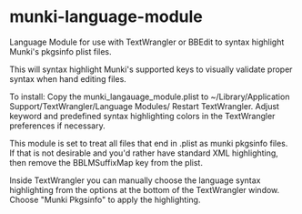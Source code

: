 munki-language-module
=====================

Language Module for use with TextWrangler or BBEdit to syntax highlight Munki's pkgsinfo plist files.

This will syntax highlight Munki's supported keys to visually validate proper syntax when hand editing files.

To install:
    Copy the munki_langauage_module.plist to ~/Library/Application Support/TextWrangler/Language Modules/ 
    Restart TextWrangler.
    Adjust keyword and predefined syntax highlighting colors in the TextWrangler preferences if necessary.

This module is set to treat all files that end in .plist as munki pkgsinfo files.  
If that is not desirable and you'd rather have standard XML highlighting, then remove the BBLMSuffixMap key from the plist.

Inside TextWrangler you can manually choose the language syntax highlighting from the options at the bottom of the TextWrangler window.  Choose "Munki Pkgsinfo" to apply the highlighting.
